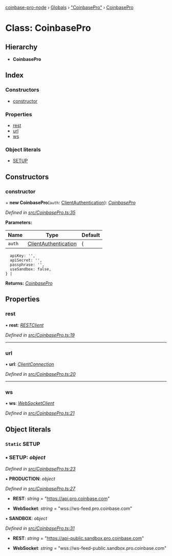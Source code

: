 [coinbase-pro-node](../README.md) › [Globals](../globals.md) › ["CoinbasePro"](../modules/_coinbasepro_.md) › [CoinbasePro](_coinbasepro_.coinbasepro.md)

# Class: CoinbasePro

## Hierarchy

- **CoinbasePro**

## Index

### Constructors

- [constructor](_coinbasepro_.coinbasepro.md#constructor)

### Properties

- [rest](_coinbasepro_.coinbasepro.md#rest)
- [url](_coinbasepro_.coinbasepro.md#url)
- [ws](_coinbasepro_.coinbasepro.md#ws)

### Object literals

- [SETUP](_coinbasepro_.coinbasepro.md#static-setup)

## Constructors

### constructor

\+ **new CoinbasePro**(`auth`: [ClientAuthentication](../interfaces/_coinbasepro_.clientauthentication.md)): _[CoinbasePro](_coinbasepro_.coinbasepro.md)_

_Defined in [src/CoinbasePro.ts:35](https://github.com/bennyn/coinbase-pro-node/blob/1a12582/src/CoinbasePro.ts#L35)_

**Parameters:**

| Name   | Type                                                                        | Default |
| ------ | --------------------------------------------------------------------------- | ------- |
| `auth` | [ClientAuthentication](../interfaces/_coinbasepro_.clientauthentication.md) | {       |

      apiKey: '',
      apiSecret: '',
      passphrase: '',
      useSandbox: false,
    } |

**Returns:** _[CoinbasePro](_coinbasepro_.coinbasepro.md)_

## Properties

### rest

• **rest**: _[RESTClient](_client_restclient_.restclient.md)_

_Defined in [src/CoinbasePro.ts:19](https://github.com/bennyn/coinbase-pro-node/blob/1a12582/src/CoinbasePro.ts#L19)_

---

### url

• **url**: _[ClientConnection](../interfaces/_coinbasepro_.clientconnection.md)_

_Defined in [src/CoinbasePro.ts:20](https://github.com/bennyn/coinbase-pro-node/blob/1a12582/src/CoinbasePro.ts#L20)_

---

### ws

• **ws**: _[WebSocketClient](_client_websocketclient_.websocketclient.md)_

_Defined in [src/CoinbasePro.ts:21](https://github.com/bennyn/coinbase-pro-node/blob/1a12582/src/CoinbasePro.ts#L21)_

## Object literals

### `Static` SETUP

### ▪ **SETUP**: _object_

_Defined in [src/CoinbasePro.ts:23](https://github.com/bennyn/coinbase-pro-node/blob/1a12582/src/CoinbasePro.ts#L23)_

▪ **PRODUCTION**: _object_

_Defined in [src/CoinbasePro.ts:27](https://github.com/bennyn/coinbase-pro-node/blob/1a12582/src/CoinbasePro.ts#L27)_

- **REST**: _string_ = "https://api.pro.coinbase.com"

- **WebSocket**: _string_ = "wss://ws-feed.pro.coinbase.com"

▪ **SANDBOX**: _object_

_Defined in [src/CoinbasePro.ts:31](https://github.com/bennyn/coinbase-pro-node/blob/1a12582/src/CoinbasePro.ts#L31)_

- **REST**: _string_ = "https://api-public.sandbox.pro.coinbase.com"

- **WebSocket**: _string_ = "wss://ws-feed-public.sandbox.pro.coinbase.com"
